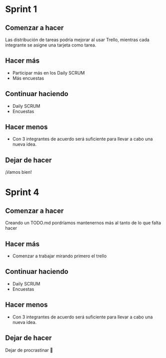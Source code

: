 # Sprint 1
## Comenzar a hacer
Las distribución de tareas podría mejorar al usar Trello, mientras cada integrante se asigne una tarjeta como tarea.
## Hacer más
- Participar más en los Daily SCRUM
- Más encuestas
## Continuar haciendo
- Daily SCRUM
- Encuestas
## Hacer menos
- Con 3 integrantes de acuerdo será suficiente para llevar a cabo una nueva idea.
## Dejar de hacer
¡Vamos bien!

# Sprint 4
## Comenzar a hacer
Creando un TODO.md pordríamos mantenernos más al tanto de lo que falta hacer
## Hacer más
- Comenzar a trabajar mirando primero el trello
## Continuar haciendo
- Daily SCRUM
- Encuestas
## Hacer menos
- Con 3 integrantes de acuerdo será suficiente para llevar a cabo una nueva idea.
## Dejar de hacer
Dejar de procrastinar 🤣